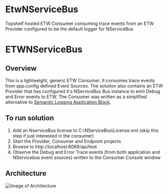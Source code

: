 # EtwNServiceBus

Topshelf hosted ETW Consumer consuming trace events from an ETW Provider configured to be the default logger for NServiceBus

# ETWNServiceBus

## Overview

This is a lightweight, generic ETW Consumer. It consumes trace events from app.config defined Event Sources. The solution also contains an ETW Provider that has configured it's NServiceBus Bus instance to emit Debug and Error events to ETW.
The Consumer was written as a simplified alternative to [Semantic Logging Application Block](https://msdn.microsoft.com/en-us/library/dn440729(v=pandp.60).aspx).

## To run solution

1. Add an NserviceBus license to C:\NServiceBus\License.xml (skip this step if just interested in the consumer)
2. Start the Provider, Consumer and Endpoint projects
3. Browse to http://localhost:8089/api/test
4. Observe the Debug and Error Trace events (from both application and NServicebus event sources) written to the Consumer Console window

## Architecture

![Image of Architecture](https://raw.githubusercontent.com/seantarogers/ReliableSignalRMessaging/master/ReliableSignalRMessaging.png)
